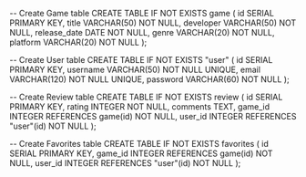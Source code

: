 -- Create Game table
CREATE TABLE IF NOT EXISTS game (
    id SERIAL PRIMARY KEY,
    title VARCHAR(50) NOT NULL,
    developer VARCHAR(50) NOT NULL,
    release_date DATE NOT NULL,
    genre VARCHAR(20) NOT NULL,
    platform VARCHAR(20) NOT NULL
);

-- Create User table
CREATE TABLE IF NOT EXISTS "user" (
    id SERIAL PRIMARY KEY,
    username VARCHAR(50) NOT NULL UNIQUE,
    email VARCHAR(120) NOT NULL UNIQUE,
    password VARCHAR(60) NOT NULL
);

-- Create Review table
CREATE TABLE IF NOT EXISTS review (
    id SERIAL PRIMARY KEY,
    rating INTEGER NOT NULL,
    comments TEXT,
    game_id INTEGER REFERENCES game(id) NOT NULL,
    user_id INTEGER REFERENCES "user"(id) NOT NULL
);

-- Create Favorites table
CREATE TABLE IF NOT EXISTS favorites (
    id SERIAL PRIMARY KEY,
    game_id INTEGER REFERENCES game(id) NOT NULL,
    user_id INTEGER REFERENCES "user"(id) NOT NULL
);
